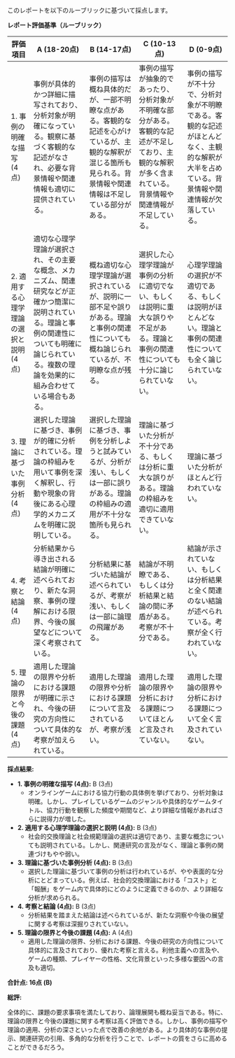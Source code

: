 このレポートを以下のルーブリックに基づいて採点します。

**レポート評価基準（ルーブリック）**

| 評価項目 | A (18-20点) | B (14-17点) | C (10-13点) | D (0-9点) |
|---|---|---|---|---|
| 1. 事例の明確な描写 (4点) | 事例が具体的かつ詳細に描写されており、分析対象が明確になっている。観察に基づく客観的な記述がなされ、必要な背景情報や関連情報も適切に提供されている。 | 事例の描写は概ね具体的だが、一部不明瞭な点がある。客観的な記述を心がけているが、主観的な解釈が混じる箇所も見られる。背景情報や関連情報は不足している部分がある。 | 事例の描写が抽象的であったり、分析対象が不明確な部分がある。客観的な記述が不足しており、主観的な解釈が多く含まれている。背景情報や関連情報が不足している。 | 事例の描写が不十分で、分析対象が不明瞭である。客観的な記述がほとんどなく、主観的な解釈が大半を占めている。背景情報や関連情報が欠落している。 |
| 2. 適用する心理学理論の選択と説明 (4点) | 適切な心理学理論が選択され、その主要な概念、メカニズム、関連研究などが正確かつ簡潔に説明されている。理論と事例の関連性についても明確に論じられている。複数の理論を効果的に組み合わせている場合もある。 | 概ね適切な心理学理論が選択されているが、説明に一部不足や誤りがある。理論と事例の関連性についても概ね論じられているが、不明瞭な点が残る。 | 選択した心理学理論が事例の分析に適切でない、もしくは説明に重大な誤りや不足がある。理論と事例の関連性についても十分に論じられていない。 | 心理学理論の選択が不適切である、もしくは説明がほとんどない。理論と事例の関連性についても全く論じられていない。 |
| 3. 理論に基づいた事例分析 (4点) | 選択した理論に基づき、事例が的確に分析されている。理論の枠組みを用いて事例を深く解釈し、行動や現象の背後にある心理学的メカニズムを明確に説明している。 | 選択した理論に基づき、事例を分析しようと試みているが、分析が浅い、もしくは一部に誤りがある。理論の枠組みの適用が不十分な箇所も見られる。 | 理論に基づいた分析が不十分である、もしくは分析に重大な誤りがある。理論の枠組みを適切に適用できていない。 | 理論に基づいた分析がほとんど行われていない。 |
| 4. 考察と結論 (4点) | 分析結果から導き出される結論が明確に述べられており、新たな洞察、事例の理解における限界、今後の展望などについて深く考察されている。 | 分析結果に基づいた結論が述べられているが、考察が浅い、もしくは一部に論理の飛躍がある。 | 結論が不明瞭である、もしくは分析結果と結論の間に矛盾がある。考察が不十分である。 | 結論が示されていない、もしくは分析結果と全く関連のない結論が述べられている。考察が全く行われていない。 |
| 5. 理論の限界と今後の課題 (4点) | 適用した理論の限界や分析における課題が明確に示され、今後の研究の方向性について具体的な考察が加えられている。 | 適用した理論の限界や分析における課題について言及されているが、考察が浅い。 | 適用した理論の限界や分析における課題についてほとんど言及されていない。 | 適用した理論の限界や分析における課題について全く言及されていない。 |


**採点結果:**

* **1. 事例の明確な描写 (4点):** B (3点)
    * オンラインゲームにおける協力行動の具体例を挙げており、分析対象は明確。しかし、プレイしているゲームのジャンルや具体的なゲームタイトル、協力行動を観察した頻度や期間など、より詳細な情報があればさらに説得力が増した。
* **2. 適用する心理学理論の選択と説明 (4点):** B (3点)
    * 社会的交換理論と社会規範理論の選択は適切であり、主要な概念についても説明されている。しかし、関連研究の言及がなく、理論と事例の関連づけもやや弱い。
* **3. 理論に基づいた事例分析 (4点):** B (3点)
    * 選択した理論に基づいて事例の分析は行われているが、やや表面的な分析にとどまっている。例えば、社会的交換理論における「コスト」と「報酬」をゲーム内で具体的にどのように定義できるのか、より詳細な分析が求められる。
* **4. 考察と結論 (4点):** B (3点)
    * 分析結果を踏まえた結論は述べられているが、新たな洞察や今後の展望に関する考察は深掘りされていない。
* **5. 理論の限界と今後の課題 (4点):** A (4点)
    * 適用した理論の限界、分析における課題、今後の研究の方向性について具体的に言及されており、優れた考察と言える。利他主義への言及や、ゲームの種類、プレイヤーの性格、文化背景といった多様な要因への言及も適切。

**合計点: 16点 (B)**

**総評:**

全体的に、課題の要求事項を満たしており、論理展開も概ね妥当である。特に、理論の限界と今後の課題に関する考察は高く評価できる。しかし、事例の描写や理論の適用、分析の深さといった点で改善の余地がある。より具体的な事例の提示、関連研究の引用、多角的な分析を行うことで、レポートの質をさらに高めることができるだろう。

